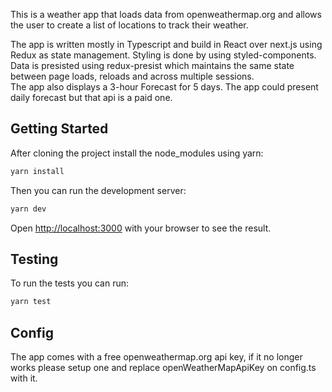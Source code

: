 This is a weather app that loads data from openweathermap.org and allows the user to create a list of locations to track their weather.

The app is written mostly in Typescript and build in React over next.js using Redux as state management. Styling is done by using styled-components.
Data is presisted using redux-presist which maintains the same state between page loads, reloads and across multiple sessions.   
The app also displays a 3-hour Forecast for 5 days. The app could present daily forecast but that api is a paid one.

## Getting Started

After cloning the project install the node_modules using yarn:

```bash
yarn install
```

Then you can run the development server:

```bash
yarn dev
```

Open [http://localhost:3000](http://localhost:3000) with your browser to see the result.

## Testing

To run the tests you can run:

```bash
yarn test
```

## Config

The app comes with a free openweathermap.org api key, if it no longer works please setup one and replace openWeatherMapApiKey on config.ts with it.